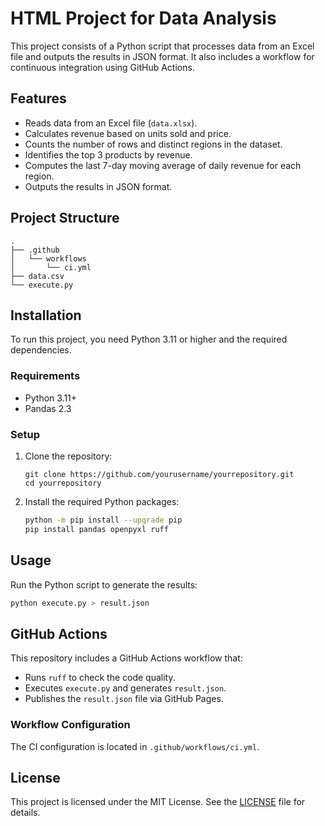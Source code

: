# HTML Project for Data Analysis

This project consists of a Python script that processes data from an Excel file and outputs the results in JSON format. It also includes a workflow for continuous integration using GitHub Actions.

## Features

- Reads data from an Excel file (`data.xlsx`).
- Calculates revenue based on units sold and price.
- Counts the number of rows and distinct regions in the dataset.
- Identifies the top 3 products by revenue.
- Computes the last 7-day moving average of daily revenue for each region.
- Outputs the results in JSON format.

## Project Structure

```
.
├── .github
│   └── workflows
│       └── ci.yml
├── data.csv
└── execute.py
```

## Installation

To run this project, you need Python 3.11 or higher and the required dependencies. 

### Requirements

- Python 3.11+
- Pandas 2.3

### Setup

1. Clone the repository:
   ```
   git clone https://github.com/yourusername/yourrepository.git
   cd yourrepository
   ```

2. Install the required Python packages:
   ```bash
   python -m pip install --upgrade pip
   pip install pandas openpyxl ruff
   ```

## Usage

Run the Python script to generate the results:
```bash
python execute.py > result.json
```

## GitHub Actions

This repository includes a GitHub Actions workflow that:
- Runs `ruff` to check the code quality.
- Executes `execute.py` and generates `result.json`.
- Publishes the `result.json` file via GitHub Pages.

### Workflow Configuration

The CI configuration is located in `.github/workflows/ci.yml`. 

## License

This project is licensed under the MIT License. See the [LICENSE](LICENSE) file for details.